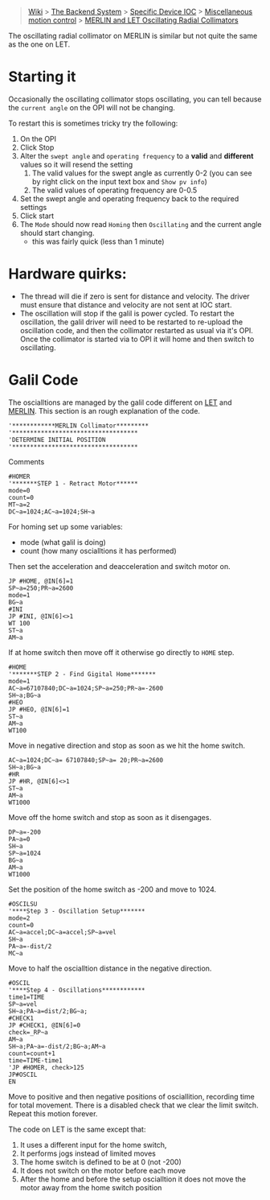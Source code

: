 > [Wiki](Home) > [The Backend System](The-Backend-System) > [Specific Device IOC](Specific-Device-IOC) > [Miscellaneous motion control](Miscellaneous-Motion-Control) > [MERLIN and LET Oscillating Radial Collimators](MERLIN-and-LET-Oscillating-radial-collimators)

The oscillating radial collimator on MERLIN is similar but not quite the same as the one on LET.

# Starting it

Occasionally the oscillating collimator stops oscillating, you can tell because the `current angle` on the OPI will not be changing.

To restart this is sometimes tricky try the following:

1. On the OPI
1. Click Stop
1. Alter the `swept angle` and `operating frequency` to a **valid** and **different** values so it will resend the setting
   1. The valid values for the swept angle as currently 0-2 (you can see by right click on the input text box and `Show pv info`)
   1. The valid values of operating frequency are 0-0.5
1. Set the swept angle and operating frequency back to the required settings
1. Click start
1. The `Mode` should now read `Homing` then `Oscillating` and the current angle should start changing. 
    - this was fairly quick (less than 1 minute)

# Hardware quirks:
- The thread will die if zero is sent for distance and velocity. The driver must ensure that distance and velocity are not sent at IOC start.
- The oscillation will stop if the galil is power cycled. To restart the oscillation, the galil driver will need to be restarted to re-upload the oscillation code, and then the collimator restarted as usual via it's OPI. Once the collimator is started via to OPI it will home and then switch to oscillating. 

# Galil Code

The oscialltions are managed by the galil code different on [LET](https://github.com/ISISComputingGroup/EPICS-galil/blob/master/GalilSup/Db/galil_Oscillating_Collimator.gmc) and [MERLIN](https://github.com/ISISComputingGroup/EPICS-galil/blob/master/GalilSup/Db/galil_Oscillating_Collimator_Merlin.gmc). This section is an rough explanation of the code.

```
'************MERLIN Collimator*********
'***********************************
'DETERMINE INITIAL POSITION
'***********************************
```
Comments

```
#HOMER
'*******STEP 1 - Retract Motor******
mode=0
count=0
MT~a=2
DC~a=1024;AC~a=1024;SH~a
```

For homing set up some variables:

- mode (what galil is doing) 
- count (how many oscialltions it has performed)

Then set the acceleration and deacceleration and switch motor on.

```
JP #HOME, @IN[6]=1
SP~a=250;PR~a=2600
mode=1
BG~a
#INI
JP #INI, @IN[6]<>1
WT 100
ST~a
AM~a
```

If at home switch then move off it otherwise go directly to `HOME` step.

```
#HOME
'*******STEP 2 - Find Gigital Home*******
mode=1
AC~a=67107840;DC~a=1024;SP~a=250;PR~a=-2600
SH~a;BG~a
#HEO
JP #HEO, @IN[6]=1
ST~a
AM~a
WT100
```
Move in negative direction and stop as soon as we hit the home switch.

```
AC~a=1024;DC~a= 67107840;SP~a= 20;PR~a=2600
SH~a;BG~a
#HR
JP #HR, @IN[6]<>1
ST~a
AM~a
WT1000
```
Move off the home switch and stop as soon as it disengages.

```
DP~a=-200
PA~a=0
SH~a
SP~a=1024
BG~a
AM~a
WT1000
```
Set the position of the home switch as -200 and move to 1024.

```
#OSCILSU
'****Step 3 - Oscillation Setup*******
mode=2
count=0
AC~a=accel;DC~a=accel;SP~a=vel
SH~a
PA~a=-dist/2
MC~a
```
Move to half the oscialltion distance in the negative direction.

```
#OSCIL
'****Step 4 - Oscillations************
time1=TIME
SP~a=vel
SH~a;PA~a=dist/2;BG~a;
#CHECK1
JP #CHECK1, @IN[6]=0
check=_RP~a
AM~a
SH~a;PA~a=-dist/2;BG~a;AM~a
count=count+1
time=TIME-time1
'JP #HOMER, check>125
JP#OSCIL
EN
```
Move to positive and then negative positions of osciallition, recording time for total movement. There is a disabled check that we clear the limit switch. Repeat this motion forever.

The code on LET is the same except that:

1. It uses a different input for the home switch, 
1. It performs jogs instead of limited moves
1. The home switch is defined to be at 0 (not -200)
1. It does not switch on the motor before each move
1. After the home and before the setup oscialltion it does not move the motor away from the home switch position

